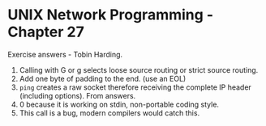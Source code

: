UNIX Network Programming - Chapter 27
======================================
Exercise answers - Tobin Harding.

1. Calling with G or g selects loose source routing or strict source routing.
2. Add one byte of padding to the end. (use an EOL)
3. `ping` creates a raw socket therefore receiving the complete IP header
   (including options). From answers.
4. 0 because it is working on stdin, non-portable coding style.
5. This call is a bug, modern compilers would catch this.

